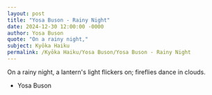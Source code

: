 ```yaml
---
layout: post
title: "Yosa Buson - Rainy Night"
date: 2024-12-30 12:00:00 -0000
author: Yosa Buson
quote: "On a rainy night,"
subject: Kyōka Haiku
permalink: /Kyōka Haiku/Yosa Buson/Yosa Buson - Rainy Night
---
```


On a rainy night,
a lantern's light flickers on;
fireflies dance in clouds.

- Yosa Buson
